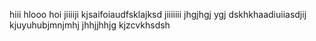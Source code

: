 hiii
hlooo
hoi
jiiiiji
kjsaifoiaudfsklajksd
jiiiiiii
jhgjhgj ygj
dskhkhaadiuiiasdjij
kjuyuhubjmnjmhj
jhhjjhhjg
kjzcvkhsdsh
